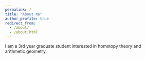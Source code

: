```yaml
---
permalink: /
title: "About me"
author_profile: true
redirect_from: 
  - /about/
  - /about.html
---
```


I am a 3rd year graduate student interested in homotopy theory and arithmetic geometry.
